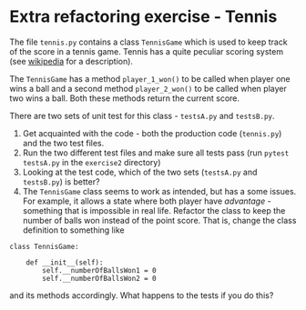 # Extra refactoring exercise - Tennis

The file `tennis.py` contains a class `TennisGame` which is used to keep track of the score in a tennis game.
Tennis has a quite peculiar scoring system (see [wikipedia](https://en.wikipedia.org/wiki/Tennis#Scoring) 
for a description).

The `TennisGame` has a method `player_1_won()` to be called when player one wins a ball 
and a second method `player_2_won()` to be called when player two wins a ball. 
Both these methods return the current score.

There are two sets of unit test for this class - `testsA.py` and `testsB.py`. 

1. Get acquainted with the code - both the production code (`tennis.py`) and the two test files. 
2. Run the two different test files and make sure all tests pass (run `pytest testsA.py` in the `exercise2` directory) 
3. Looking at the test code, which of the two sets (`testsA.py` and `testsB.py`) is better?
4. The `TennisGame` class seems to work as intended, but has a some issues.
For example, it allows a state where both player have _advantage_ - something that is impossible in real life. 
Refactor the class to keep the number of balls won instead of the point score. That is, change the class definition 
to something like

```
class TennisGame:

    def __init__(self):
        self.__numberOfBallsWon1 = 0
        self.__numberOfBallsWon2 = 0
```

and its methods accordingly. What happens to the tests if you do this? 
